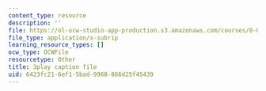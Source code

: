 ```yaml
---
content_type: resource
description: ''
file: https://ol-ocw-studio-app-production.s3.amazonaws.com/courses/8-01sc-classical-mechanics-fall-2016/6423fc216ef15bad9968866d25f45439_tniGFmPQc0E.vtt
file_type: application/x-subrip
learning_resource_types: []
ocw_type: OCWFile
resourcetype: Other
title: 3play caption file
uid: 6423fc21-6ef1-5bad-9968-866d25f45439
---
```

